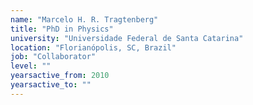 ```yaml
---
name: "Marcelo H. R. Tragtenberg"
title: "PhD in Physics"
university: "Universidade Federal de Santa Catarina"
location: "Florianópolis, SC, Brazil"
job: "Collaborator"
level: ""
yearsactive_from: 2010
yearsactive_to: ""
---
```

